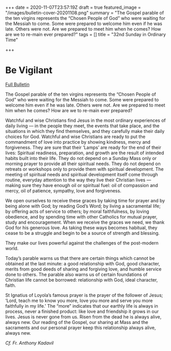 +++
date = 2020-11-07T23:57:19Z
draft = true
featured_image = "/images/bulletin-cover-20201108.png"
summary = "The Gospel parable of the ten virgins represents the “Chosen People of God” who were waiting for the Messiah to come. Some were prepared to welcome him even if he was late. Others were not. Are we prepared to meet him when he comes? How are we to re-main ever prepared?"
tags = []
title = "32nd Sunday in Ordinary Time"

+++
# Be Vigilant

[Full Bulletin](http://nebula.wsimg.com/4c09924fc3e6832a70fab78ebe179d86?AccessKeyId=2AF9533DEE1BA9433B58&disposition=0&alloworigin=1)

The Gospel parable of the ten virgins represents the “Chosen People of God” who were waiting for the Messiah to come. Some were prepared to welcome him even if he was late. Others were not. Are we prepared to meet him when he comes? How are we to re-main ever prepared?

Watchful and wise Christians find Jesus in the most ordinary experiences of daily living — in the people they meet, the events that take place, and the situations in which they find themselves, and they carefully make their daily choices for God. Watchful and wise Christians are ready to put the commandment of love into practice by showing kindness, mercy and forgiveness. They are sure that their ‘Lamps’ are ready for the end of their lives: Spiritual readiness, preparation, and growth are the result of intended habits built into their life. They do not depend on a Sunday Mass only or morning prayer to provide all their spiritual needs. They do not depend on retreats or workshops only to provide them with spiritual development. The meeting of spiritual needs and spiritual development itself come through routine, everyday attention to the way they live their Christian lives — making sure they have enough oil or spiritual fuel: oil of compassion and mercy, oil of patience, sympathy, love and forgiveness.

We open ourselves to receive these graces by taking time for prayer and by being alone with God; by reading God’s Word; by living a sacramental life; by offering acts of service to others; by moral faithfulness, by loving obedience, and by spending time with other Catholics for mutual prayer, study and encouragement. When we receive the graces we need, we thank God for his generous love. As taking these ways becomes habitual, they cease to be a struggle and begin to be a source of strength and blessing.

They make our lives powerful against the challenges of the post-modern world.

Today’s parable warns us that there are certain things which cannot be obtained at the last minute: a good relationship with God, good character, merits from good deeds of sharing and forgiving love, and humble service done to others. The parable also warns us of certain foundations of Christian life cannot be borrowed: relationship with God, ideal character, faith.

St Ignatius of Loyola’s famous prayer is the prayer of the follower of Jesus; ‘Lord, teach me to know you more, love you more and serve you more faithfully in my life.’ The “more” indicates that our earthly life is always in process, never a finished product: like love and friendship it grows in our lives. Jesus is never gone from us. Risen from the dead he is always alive, always new. Our reading of the Gospel, our sharing at Mass and the sacraments and our personal prayer keep this relationship always alive, always new.

_Cf. Fr. Anthony Kadavil_